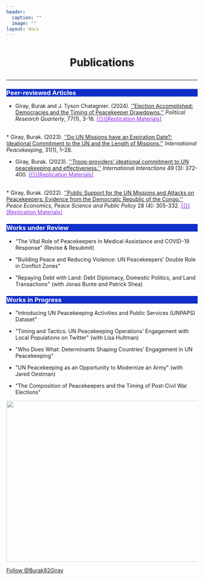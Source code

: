 ```yaml
---
header:
  caption: ""
  image: ""
layout: docs
---
```


<h1 style="text-align:center; padding: 10px; text-shadow: 2px 2px 4px rgba(0, 0, 0, 0.2);">Publications</h1>

<hr />
<h3 style="background-color:#102ec8;color:white">Peer-reviewed Articles</h3>  

* Giray, Burak and J. Tyson Chatagnier. (2024). <a href="https://doi.org/10.1177/10659129231190614">''Election Accomplished: Democracies and the Timing of Peacekeeper Drawdowns.''</a> <em>Political Research Quarterly</em>, 77(1), 3-16. <a href="/files/election_accomplished_supplementary_files.zip" style="color:blueviolet">{{<icon name="download" pack="fas" >}}[Replication Materials]</a>
<br/> 
* Giray, Burak. (2023). <a href="https://doi.org/10.1080/13533312.2023.2246362">''Do UN Missions have an Expiration Date?: Ideational Commitment to the UN and the Length of Missions.''</a> <em>International Peacekeeping</em>, 31(1), 1–28.
<br/>

* Giray, Burak. (2023). <a href="https://doi.org/10.1080/03050629.2023.2184813">''Troop-providers' ideational commitment to UN peacekeeping and effectiveness.''</a> <em>International Interactions</em> 49 (3): 372-400.  <a href="/files/replication_files_II.zip" style="color:blueviolet">{{<icon name="download" pack="fas" >}}[Replication Materials]</a>
<br/>
* Giray, Burak. (2022). <a href="https://doi.org/10.1515/peps-2022-0028">''Public Support for the UN Missions and Attacks on Peacekeepers: Evidence from the Democratic Republic of the Congo.''</a> <em>Peace Economics, Peace Science and Public Policy</em> 28 (4): 305-332.  <a href="/files/replication files PEPSPP.zip" style="color:blueviolet">{{<icon name="download" pack="fas" >}}[Replication Materials]</a>
<br/>

<h3 style="background-color:#102ec8;color:white">Works under Review</h3>  

* "The Vital Role of Peacekeepers in Medical Assistance and COVID-19 Response" (Revise & Resubmit)

* "Building Peace and Reducing Violence: UN Peacekeepers’ Double Role in Conflict Zones"

* "Repaying Debt with Land: Debt Diplomacy, Domestic Politics, and Land Transactions" (with Jonas Bunte and Patrick Shea)

<h3 style="background-color:#102ec8;color:white">Works in Progress</h3>  

* "Introducing UN Peacekeeping Activities and Public Services (UNPAPS) Dataset"

* "Timing and Tactics: UN Peacekeeping Operations’ Engagement with Local Populations on Twitter" (with Lisa Hultman)

* "Who Does What: Determinants Shaping Countries’ Engagement in UN Peacekeeping"

* "UN Peacekeeping as an Opportunity to Modernize an Army" (with Jared Oestman)

* "The Composition of Peacekeepers and the Timing of Post-Civil War Elections"
 
<img src="../../img/peacekeeping.jpg" alt="" style="width:700px;height:425px; opacity: 0.7;">

<a href="https://twitter.com/Burak92Giray?ref_src=twsrc%5Etfw" class="twitter-follow-button" data-show-count="false">Follow @Burak92Giray</a><script async src="https://platform.twitter.com/widgets.js" charset="utf-8"></script>

